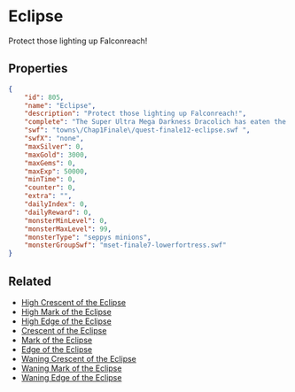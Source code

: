 # Eclipse

Protect those lighting up Falconreach!

## Properties

```json
{
    "id": 805,
    "name": "Eclipse",
    "description": "Protect those lighting up Falconreach!",
    "complete": "The Super Ultra Mega Darkness Dracolich has eaten the sun!",
    "swf": "towns\/Chap1Finale\/quest-finale12-eclipse.swf ",
    "swfX": "none",
    "maxSilver": 0,
    "maxGold": 3000,
    "maxGems": 0,
    "maxExp": 50000,
    "minTime": 0,
    "counter": 0,
    "extra": "",
    "dailyIndex": 0,
    "dailyReward": 0,
    "monsterMinLevel": 0,
    "monsterMaxLevel": 99,
    "monsterType": "seppys minions",
    "monsterGroupSwf": "mset-finale7-lowerfortress.swf"
}
```

## Related

- [High Crescent of the Eclipse](../items/5715-high-crescent-of-the-eclipse.md)
- [High Mark of the Eclipse](../items/5716-high-mark-of-the-eclipse.md)
- [High Edge of the Eclipse](../items/5717-high-edge-of-the-eclipse.md)
- [Crescent of the Eclipse](../items/5718-crescent-of-the-eclipse.md)
- [Mark of the Eclipse](../items/5719-mark-of-the-eclipse.md)
- [Edge of the Eclipse](../items/5720-edge-of-the-eclipse.md)
- [Waning Crescent of the Eclipse](../items/5721-waning-crescent-of-the-eclipse.md)
- [Waning Mark of the Eclipse](../items/5722-waning-mark-of-the-eclipse.md)
- [Waning Edge of the Eclipse](../items/5723-waning-edge-of-the-eclipse.md)

